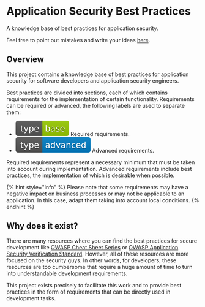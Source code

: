 # Application Security Best Practices

A knowledge base of best practices for application security.

Feel free to point out mistakes and write your ideas [here](https://github.com/0xn3va/application-security-best-practices/issues/new).

## Overview

This project contains a knowledge base of best practices for application security for software developers and application security engineers.

Best practices are divided into sections, each of which contains requirements for the implementation of certain functionality. Requirements can be required or advanced, the following labels are used to separate them:

- ![base][base-icon] Required requirements.
- ![advanced][advanced-icon] Advanced requirements.

Required requirements represent a necessary minimum that must be taken into account during implementation. Advanced requirements include best practices, the implementation of which is desirable when possible.

{% hint style="info" %}
Please note that some requirements may have a negative impact on business processes or may not be applicable to an application. In this case, adapt them taking into account local conditions.
{% endhint %}

## Why does it exist?

There are many resources where you can find the best practices for secure development like [OWASP Cheat Sheet Series](https://cheatsheetseries.owasp.org) or [OWASP Application Security Verification Standard](https://owasp.org/www-project-application-security-verification-standard/). However, all of these resources are more focused on the security guys. In other words, for developers, these resources are too cumbersome that require a huge amount of time to turn into understandable development requirements.

This project exists precisely to facilitate this work and to provide best practices in the form of requirements that can be directly used in development tasks.

[base-icon]: /.gitbook/assets/type-base-icon.svg
[advanced-icon]: /.gitbook/assets/type-advanced-icon.svg